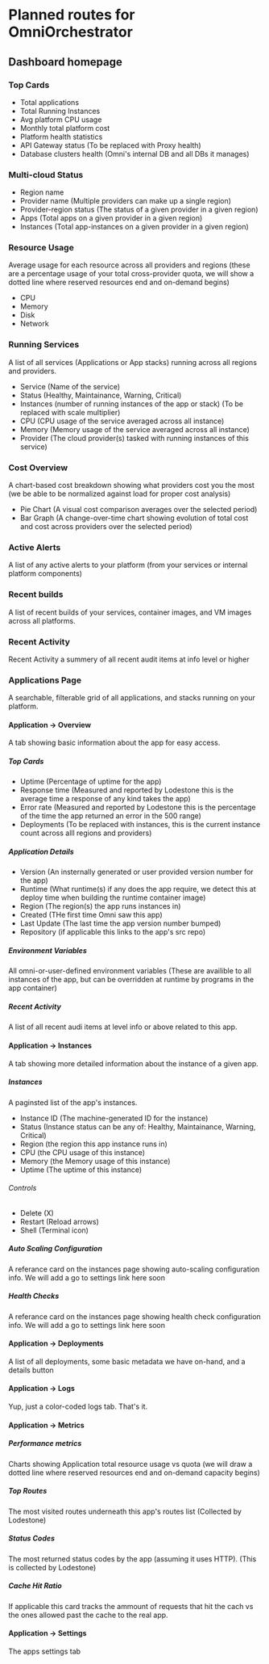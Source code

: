 # Planned routes for OmniOrchestrator

## Dashboard homepage

### Top Cards
- Total applications
- Total Running Instances
- Avg platform CPU usage
- Monthly total platform cost
- Platform health statistics
- API Gateway status (To be replaced with Proxy health)
- Database clusters health (Omni's internal DB and all DBs it manages)

### Multi-cloud Status
- Region name
- Provider name (Multiple providers can make up a single region)
- Provider-region status (The status of a given provider in a given region)
- Apps (Total apps on a given provider in a given region)
- Instances (Total app-instances on a given provider in a given region)

### Resource Usage
Average usage for each resource across all providers and regions (these are a percentage usage of your total cross-provider quota, we will show a dotted line where reserved resources end and on-demand begins)
- CPU
- Memory
- Disk
- Network

### Running Services
A list of all services (Applications or App stacks) running across all regions and providers.

- Service (Name of the service)
- Status (Healthy, Maintainance, Warning, Critical)
- Instances (number of running instances of the app or stack) (To be replaced with scale multiplier)
- CPU (CPU usage of the service averaged across all instance)
- Memory (Memory usage of the service averaged across all instance)
- Provider (The cloud provider(s) tasked with running instances of this service)

### Cost Overview
A chart-based cost breakdown showing what providers cost you the most (we be able to be normalized against load for proper cost analysis)

- Pie Chart (A visual cost comparison averages over the selected period)
- Bar Graph (A change-over-time chart showing evolution of total cost and cost across providers over the selected period)

### Active Alerts
A list of any active alerts to your platform (from your services or internal platform components)

### Recent builds
A list of recent builds of your services, container images, and VM images across all platforms.

### Recent Activity
Recent Activity a summery of all recent audit items at info level or higher

### Applications Page
A searchable, filterable grid of all applications, and stacks running on your platform.

#### Application -> Overview
A tab showing basic information about the app for easy access.

##### Top Cards

- Uptime (Percentage of uptime for the app)
- Response time (Measured and reported by Lodestone this is the average time a response of any kind takes the app)
- Error rate (Measured and reported by Lodestone this is the percentage of the time the app returned an error in the 500 range)
- Deployments (To be replaced with instances, this is the current instance count across alll regions and providers)

##### Application Details

- Version (An insternally generated or user provided version number for the app)
- Runtime (What runtime(s) if any does the app require, we detect this at deploy time when building the runtime container image)
- Region (The region(s) the app runs instances in)
- Created (THe first time Omni saw this app)
- Last Update (The last time the app version number bumped)
- Repository (if applicable this links to the app's src repo)

##### Environment Variables
All omni-or-user-defined environment variables (These are availible to all instances of the app, but can be overridden at runtime by programs in the app container)

##### Recent Activity
A list of all recent audi items at level info or above related to this app.

#### Application -> Instances
A tab showing more detailed information about the instance of a given app.

##### Instances
A paginsted list of the app's instances.
- Instance ID (The machine-generated ID for the instance)
- Status (Instance status can be any of: Healthy, Maintainance, Warning, Critical)
- Region (the region this app instance runs in)
- CPU (the CPU usage of this instance)
- Memory (the Memory usage of this instance)
- Uptime (The uptime of this instance)

###### Controls
- Delete (X)
- Restart (Reload arrows)
- Shell (Terminal icon)

##### Auto Scaling Configuration
A referance card on the instances page showing auto-scaling configuration info. We will add a go to settings link here soon

##### Health Checks
A referance card on the instances page showing health check configuration info. We will add a go to settings link here soon

#### Application -> Deployments
A list of all deployments, some basic metadata we have on-hand, and a details button


#### Application -> Logs
Yup, just a color-coded logs tab. That's it.

#### Application -> Metrics

##### Performance metrics
Charts showing Application total resource usage vs quota (we will draw a dotted line where reserved resources end and on-demand capacity begins)

##### Top Routes
The most visited routes underneath this app's routes list (Collected by Lodestone)

##### Status Codes
The most returned status codes by the app (assuming it uses HTTP). (This is collected by Lodestone)

##### Cache Hit Ratio
If applicable this card tracks the ammount of requests that hit the cach vs the ones allowed past the cache to the real app.

#### Application -> Settings
The apps settings tab